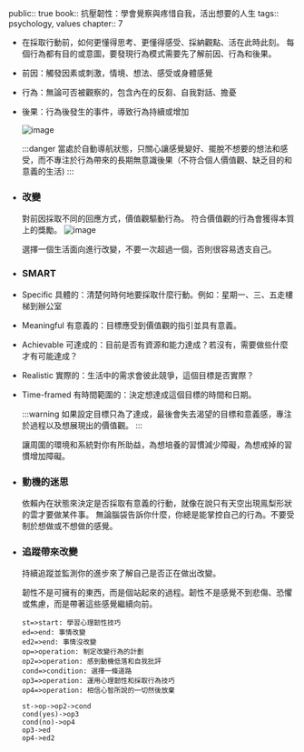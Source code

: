 public:: true
book:: 抗壓韌性：學會覺察與疼惜自我，活出想要的人生
tags:: psychology, values
chapter:: 7

- 在採取行動前，如何更懂得思考、更懂得感受、採納觀點、活在此時此刻。
  每個行為都有目的或意圖，要發現行為模式需要先了解前因、行為和後果。
- 前因：觸發因素或刺激，情境、想法、感受或身體感覺
- 行為：無論可否被觀察的，包含內在的反芻、自我對話、擔憂
- 後果：行為後發生的事件，導致行為持續或增加
  
  ![image](https://hackmd.io/_uploads/S1Vdvq9F6.png)
  
  :::danger
  當處於自動導航狀態，只關心讓感覺變好、擺脫不想要的想法和感受，而不專注於行為帶來的長期無意識後果（不符合個人價值觀、缺乏目的和意義的生活)
  :::
- ### 改變
  對前因採取不同的回應方式，價值觀驅動行為。
  符合價值觀的行為會獲得本質上的獎勵。
  ![image](https://hackmd.io/_uploads/rJPz_59t6.png)
  
  選擇一個生活面向進行改變，不要一次超過一個，否則很容易透支自己。
- ### SMART
- Specific 具體的：清楚何時何地要採取什麼行動。例如：星期一、三、五走樓梯到辦公室
- Meaningful 有意義的：目標應受到價值觀的指引並具有意義。
- Achievable 可達成的：目前是否有資源和能力達成？若沒有，需要做些什麼才有可能達成？
- Realistic 實際的：生活中的需求會彼此競爭，這個目標是否實際？
- Time-framed 有時間範圍的：決定想達成這個目標的時間和日期。
  
  :::warning
  如果設定目標只為了達成，最後會失去渴望的目標和意義感，專注於過程以及想展現出的價值觀。
  :::
  
  讓周圍的環境和系統對你有所助益，為想培養的習慣減少障礙，為想戒掉的習慣增加障礙。
- ### 動機的迷思
  依賴內在狀態來決定是否採取有意義的行動，就像在說只有天空出現鳯梨形狀的雲才要做某件事。
  無論腦袋告訴你什麼，你總是能掌控自己的行為。不要受制於想做或不想做的感覺。
- ### 追蹤帶來改變
  持續追蹤並監測你的進步來了解自己是否正在做出改變。
  
  韌性不是可擁有的東西，而是個站起來的過程。韌性不是感覺不到悲傷、恐懼或焦慮，而是帶著這些感覺繼續向前。
  
  ```flow
  st=>start: 學習心理韌性技巧
  ed=>end: 事情改變
  ed2=>end: 事情沒改變
  op=>operation: 制定改變行為的計劃
  op2=>operation: 感到動機低落和自我批評
  cond=>condition: 選擇一條道路
  op3=>operation: 運用心理韌性和採取行為技巧
  op4=>operation: 相信心智所說的一切然後放棄
  
  st->op->op2->cond
  cond(yes)->op3
  cond(no)->op4
  op3->ed
  op4->ed2
  ```